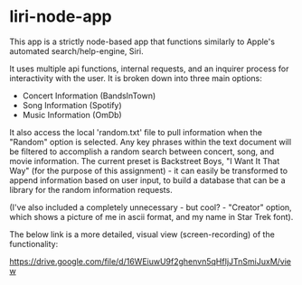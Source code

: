 # liri-node-app

This app is a strictly node-based app that functions similarly to Apple's automated search/help-engine, Siri.

It uses multiple api functions, internal requests, and an inquirer process for interactivity with the user. It is broken down into three main options:
 - Concert Information  (BandsInTown)
 - Song Information  (Spotify)
 - Music Information  (OmDb)

It also access the local 'random.txt' file to pull information when the "Random" option is selected. Any key phrases within the text document will be filtered to accomplish a random search between concert, song, and movie information. The current preset is Backstreet Boys, "I Want It That Way" (for the purpose of this assignment) - it can easily be transformed to append information based on user input, to build a database that can be a library for the random information requests.

(I've also included a completely unnecessary - but cool? - "Creator" option, which shows a picture of me in ascii format, and my name in Star Trek font).

The below link is a more detailed, visual view (screen-recording) of the functionality:

https://drive.google.com/file/d/16WEiuwU9f2ghenvn5qHfIjJTnSmiJuxM/view